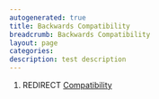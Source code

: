 ```yaml
---
autogenerated: true
title: Backwards Compatibility
breadcrumb: Backwards Compatibility
layout: page
categories: 
description: test description
---
```


1.  REDIRECT [Compatibility](Compatibility )
